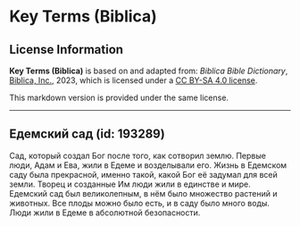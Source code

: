 # Key Terms (Biblica)

## License Information

**Key Terms (Biblica)** is based on and adapted from: _Biblica Bible Dictionary_, [Biblica, Inc.](https://www.biblica.com/), 2023, which is licensed under a [CC BY-SA 4.0 license](https://creativecommons.org/licenses/by-sa/4.0/legalcode.en).

This markdown version is provided under the same license.



--------------------------------

## Едемский сад (id: 193289)

Сад, который создал Бог после того, как сотворил землю. Первые люди, Адам и Ева, жили в Едеме и возделывали его. Жизнь в Едемском саду была прекрасной, именно такой, какой Бог её задумал для всей земли. Творец и созданные Им люди жили в единстве и мире. Едемский сад был великолепным, в нём было множество растений и животных. Все плоды можно было есть, и в саду было много воды. Люди жили в Едеме в абсолютной безопасности.



